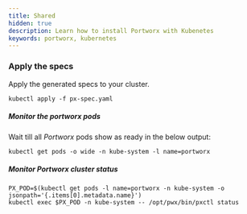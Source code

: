 ```yaml
---
title: Shared
hidden: true
description: Learn how to install Portworx with Kubenetes
keywords: portworx, kubernetes
---
```


### Apply the specs

Apply the generated specs to your cluster.

```text
kubectl apply -f px-spec.yaml
```

#####  Monitor the portworx pods

Wait till all _Portworx_ pods show as ready in the below output:

```text
kubectl get pods -o wide -n kube-system -l name=portworx
```

#####  Monitor Portworx cluster status

```text
PX_POD=$(kubectl get pods -l name=portworx -n kube-system -o jsonpath='{.items[0].metadata.name}')
kubectl exec $PX_POD -n kube-system -- /opt/pwx/bin/pxctl status
```
